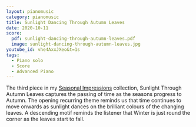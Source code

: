 ```yaml
---
layout: pianomusic
category: pianomusic
title: Sunlight Dancing Through Autumn Leaves
date: 2020-10-11
score:
  pdf: sunlight-dancing-through-autumn-leaves.pdf
  image: sunlight-dancing-through-autumn-leaves.jpg
youtube_id: vhe4AxxJXeo&t=1s
tags:
  - Piano solo
  - Score
  - Advanced Piano
---
```


The third piece in my [Seasonal Impressions](https://www.youtube.com/playlist?list=PLQ1kAgbWArKy-loFlOkfyVpaKh4Y44-gk) collection, Sunlight Through Autumn Leaves captures the passing of time as the seasons progress to Autumn. The opening recurring theme reminds us that time continues to move onwards as sunlight dances on the brilliant colours of the changing leaves. A descending motif reminds the listener that Winter is just round the corner as the leaves start to fall.

